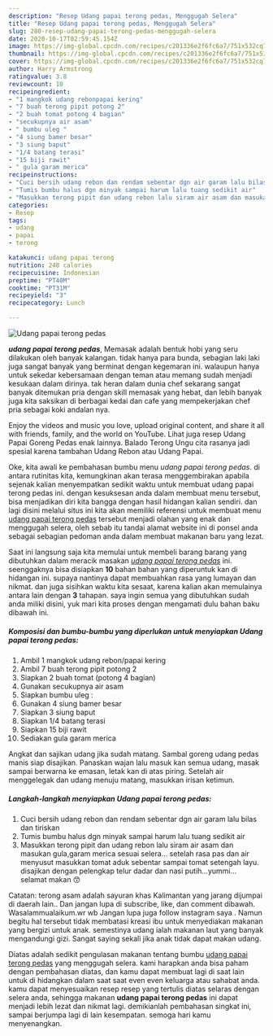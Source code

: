 ```yaml
---
description: "Resep Udang papai terong pedas, Menggugah Selera"
title: "Resep Udang papai terong pedas, Menggugah Selera"
slug: 280-resep-udang-papai-terong-pedas-menggugah-selera
date: 2020-10-17T02:59:45.154Z
image: https://img-global.cpcdn.com/recipes/c201336e2f6fc6a7/751x532cq70/udang-papai-terong-pedas-foto-resep-utama.jpg
thumbnail: https://img-global.cpcdn.com/recipes/c201336e2f6fc6a7/751x532cq70/udang-papai-terong-pedas-foto-resep-utama.jpg
cover: https://img-global.cpcdn.com/recipes/c201336e2f6fc6a7/751x532cq70/udang-papai-terong-pedas-foto-resep-utama.jpg
author: Harry Armstrong
ratingvalue: 3.8
reviewcount: 10
recipeingredient:
- "1 mangkok udang rebonpapai kering"
- "7 buah terong pipit potong 2"
- "2 buah tomat potong 4 bagian"
- "secukupnya air asam"
- " bumbu uleg "
- "4 siung bamer besar"
- "3 siung baput"
- "1/4 batang terasi"
- "15 biji rawit"
- " gula garam merica"
recipeinstructions:
- "Cuci bersih udang rebon dan rendam sebentar dgn air garam lalu bilas dan tiriskan"
- "Tumis bumbu halus dgn minyak sampai harum lalu tuang sedikit air"
- "Masukkan terong pipit dan udang rebon lalu siram air asam dan masukan gula,garam merica sesuai selera... setelah rasa pas dan air menyusut masukkan tomat aduk sebentar sampai tomat setengah layu. disajikan dengan pelengkap telur dadar dan nasi putih...yummi... selamat makan 😙"
categories:
- Resep
tags:
- udang
- papai
- terong

katakunci: udang papai terong 
nutrition: 248 calories
recipecuisine: Indonesian
preptime: "PT40M"
cooktime: "PT31M"
recipeyield: "3"
recipecategory: Lunch

---
```



![Udang papai terong pedas](https://img-global.cpcdn.com/recipes/c201336e2f6fc6a7/751x532cq70/udang-papai-terong-pedas-foto-resep-utama.jpg)

<b><i>udang papai terong pedas</i></b>, Memasak adalah bentuk hobi yang seru dilakukan oleh banyak kalangan. tidak hanya para bunda, sebagian laki laki juga sangat banyak yang berminat dengan kegemaran ini. walaupun hanya untuk sekedar kebersamaan dengan teman atau memang sudah menjadi kesukaan dalam dirinya. tak heran dalam dunia chef sekarang sangat banyak ditemukan pria dengan skill memasak yang hebat, dan lebih banyak juga kita saksikan di berbagai kedai dan cafe yang mempekerjakan chef pria sebagai koki andalan nya.

Enjoy the videos and music you love, upload original content, and share it all with friends, family, and the world on YouTube. Lihat juga resep Udang Papai Goreng Pedas enak lainnya. Balado Terong Ungu cita rasanya jadi spesial karena tambahan Udang Rebon atau Udang Papai.

Oke, kita awali ke pembahasan bumbu menu <i>udang papai terong pedas</i>. di antara rutinitas kita, kemungkinan akan terasa menggembirakan apabila sejenak kalian menyempatkan sedikit waktu untuk membuat udang papai terong pedas ini. dengan kesuksesan anda dalam membuat menu tersebut, bisa menjadikan diri kita bangga dengan hasil hidangan kalian sendiri. dan lagi disini melalui situs ini kita akan memiliki referensi untuk membuat menu <u>udang papai terong pedas</u> tersebut menjadi olahan yang enak dan menggugah selera, oleh sebab itu tandai alamat website ini di ponsel anda sebagai sebagian pedoman anda dalam membuat makanan baru yang lezat.


Saat ini langsung saja kita memulai untuk membeli barang barang yang dibutuhkan dalam meracik masakan <u><i>udang papai terong pedas</i></u> ini. seenggaknya bisa disiapkan <b>10</b> bahan bahan yang diperuntuk kan di hidangan ini. supaya nantinya dapat membuahkan rasa yang lumayan dan nikmat. dan juga sisihkan waktu kita sesaat, karena kalian akan memulainya antara lain dengan <b>3</b> tahapan. saya ingin semua yang dibutuhkan sudah anda miliki disini, yuk mari kita proses dengan mengamati dulu bahan baku dibawah ini.

<!--inarticleads1-->

##### Komposisi dan bumbu-bumbu yang diperlukan untuk menyiapkan Udang papai terong pedas:

1. Ambil 1 mangkok udang rebon/papai kering
1. Ambil 7 buah terong pipit potong 2
1. Siapkan 2 buah tomat (potong 4 bagian)
1. Gunakan secukupnya air asam
1. Siapkan  bumbu uleg :
1. Gunakan 4 siung bamer besar
1. Siapkan 3 siung baput
1. Siapkan 1/4 batang terasi
1. Siapkan 15 biji rawit
1. Sediakan  gula garam merica


Angkat dan sajikan udang jika sudah matang. Sambal goreng udang pedas manis siap disajikan. Panaskan wajan lalu masuk kan semua udang, masak sampai berwarna ke emasan, letak kan di atas piring. Setelah air menggelegak dan udang menuju matang, masukkan irisan ketimun. 

<!--inarticleads2-->

##### Langkah-langkah menyiapkan Udang papai terong pedas:

1. Cuci bersih udang rebon dan rendam sebentar dgn air garam lalu bilas dan tiriskan
1. Tumis bumbu halus dgn minyak sampai harum lalu tuang sedikit air
1. Masukkan terong pipit dan udang rebon lalu siram air asam dan masukan gula,garam merica sesuai selera... setelah rasa pas dan air menyusut masukkan tomat aduk sebentar sampai tomat setengah layu. disajikan dengan pelengkap telur dadar dan nasi putih...yummi... selamat makan 😙


Catatan: terong asam adalah sayuran khas Kalimantan yang jarang dijumpai di daerah lain.. Dan jangan lupa di subscribe, like, dan comment dibawah. Wasalammualaikum.wr wb Jangan lupa juga follow instagram saya . Namun begitu hal tersebut tidak membatasi kreasi ibu untuk menyediakan makanan yang bergizi untuk anak. semestinya udang ialah makanan laut yang banyak mengandungi gizi. Sangat saying sekali jika anak tidak dapat makan udang. 

Diatas adalah sedikit pengulasan makanan tentang bumbu <u>udang papai terong pedas</u> yang menggugah selera. kami harapkan anda bisa paham dengan pembahasan diatas, dan kamu dapat membuat lagi di saat lain untuk di hidangkan dalam saat saat even even keluarga atau sahabat anda. kamu dapat menyesuaikan resep resep yang tertulis diatas selaras dengan selera anda, sehingga makanan <b>udang papai terong pedas</b> ini dapat menjadi lebih lezat dan nikmat lagi. demikianlah pembahasan singkat ini, sampai berjumpa lagi di lain kesempatan. semoga hari kamu menyenangkan.

